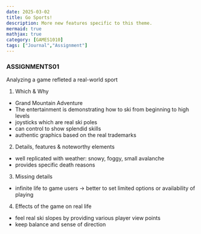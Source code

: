 ```yaml
---
date: 2025-03-02
title: Go Sports!
description: More new features specific to this theme.
mermaid: true
mathjax: true
category: [GAMES1010]
tags: ["Journal","Assignment"]
---
```

### ASSIGNMENTS01
Analyzing a game refleted a real-world sport   
   
1. Which & Why   
- Grand Mountain Adventure   
- The entertainment is demonstrating how to ski from beginning to high levels   
- joysticks which are real ski poles   
- can control to show splendid skills   
- authentic graphics based on the real trademarks   
   
2. Details, features & noteworthy elements   
- well replicated with weather: snowy, foggy, small avalanche   
- provides specific death reasons   
   
3. Missing details   
- infinite life to game users -> better to set limited options or availability of playing   
   
4. Effects of the game on real life   
- feel real ski slopes by providing various player view points   
- keep balance and sense of direction
